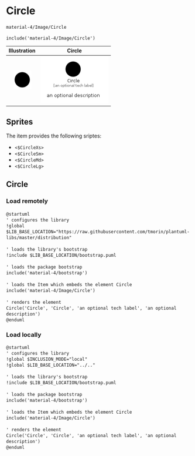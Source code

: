 # Circle


```text
material-4/Image/Circle
```

```text
include('material-4/Image/Circle')
```



| Illustration | Circle |
| :---: | :---: |
| ![illustration for Illustration](../../material-4/Image/Circle.png) | ![illustration for Circle](../../material-4/Image/Circle.Local.png) |



## Sprites
The item provides the following sriptes:

- `<$CircleXs>`
- `<$CircleSm>`
- `<$CircleMd>`
- `<$CircleLg>`





## Circle

### Load remotely
```plantuml
@startuml
' configures the library
!global $LIB_BASE_LOCATION="https://raw.githubusercontent.com/tmorin/plantuml-libs/master/distribution"

' loads the library's bootstrap
!include $LIB_BASE_LOCATION/bootstrap.puml

' loads the package bootstrap
include('material-4/bootstrap')

' loads the Item which embeds the element Circle
include('material-4/Image/Circle')

' renders the element
Circle('Circle', 'Circle', 'an optional tech label', 'an optional description')
@enduml
```

### Load locally
```plantuml
@startuml
' configures the library
!global $INCLUSION_MODE="local"
!global $LIB_BASE_LOCATION="../.."

' loads the library's bootstrap
!include $LIB_BASE_LOCATION/bootstrap.puml

' loads the package bootstrap
include('material-4/bootstrap')

' loads the Item which embeds the element Circle
include('material-4/Image/Circle')

' renders the element
Circle('Circle', 'Circle', 'an optional tech label', 'an optional description')
@enduml
```

